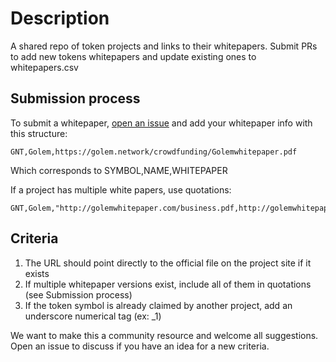 # Description

A shared repo of token projects and links to their whitepapers. Submit PRs to add new tokens whitepapers and update existing ones to whitepapers.csv

## Submission process

To submit a whitepaper, [open an issue](https://help.github.com/articles/creating-an-issue/) and add your whitepaper info with this structure:  

```
GNT,Golem,https://golem.network/crowdfunding/Golemwhitepaper.pdf
```

Which corresponds to SYMBOL,NAME,WHITEPAPER

If a project has multiple white papers, use quotations:

```
GNT,Golem,"http://golemwhitepaper.com/business.pdf,http://golemwhitepaper.com/technical.pdf,http://golemwhitepaper.com/marketplace.pdf"
```

## Criteria
1. The URL should point directly to the official file on the project site if it exists
2. If multiple whitepaper versions exist, include all of them in quotations (see Submission process)
3. If the token symbol is already claimed by another project, add an underscore numerical tag (ex: _1)


We want to make this a community resource and welcome all suggestions. Open an issue to discuss if you have an idea for a new criteria. 
